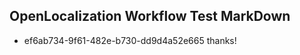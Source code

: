 ## OpenLocalization Workflow Test MarkDown
* ef6ab734-9f61-482e-b730-dd9d4a52e665 thanks!

<!--HONumber=Jul16_HO4-->


